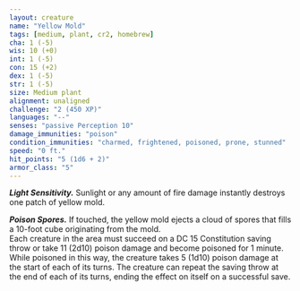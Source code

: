 ```yaml
---
layout: creature
name: "Yellow Mold"
tags: [medium, plant, cr2, homebrew]
cha: 1 (-5)
wis: 10 (+0)
int: 1 (-5)
con: 15 (+2)
dex: 1 (-5)
str: 1 (-5)
size: Medium plant
alignment: unaligned
challenge: "2 (450 XP)"
languages: "--"
senses: "passive Perception 10"
damage_immunities: "poison"
condition_immunities: "charmed, frightened, poisoned, prone, stunned"
speed: "0 ft."
hit_points: "5 (1d6 + 2)"
armor_class: "5"
---
```


***Light Sensitivity.*** Sunlight or any amount of fire damage instantly destroys one patch of yellow mold.

***Poison Spores.*** If touched, the yellow mold ejects a cloud of spores that fills a 10-foot cube originating from the mold.  
Each creature in the area must succeed on a DC 15 Constitution saving throw or take 11 (2d10) poison damage and become poisoned for 1 minute.  
While poisoned in this way, the creature takes 5 (1d10) poison damage at the start of each of its turns.  The creature can repeat the saving throw at the end of each of its turns, 
ending the effect on itself on a successful save.
